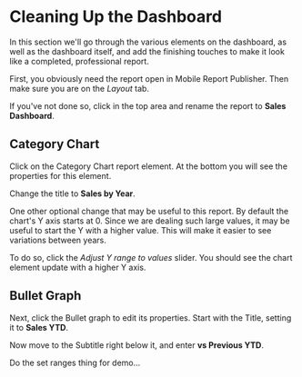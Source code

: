 # Cleaning Up the Dashboard

In this section we'll go through the various elements on the dashboard, as well as the dashboard itself, and add the finishing touches to make it look like a completed, professional report.

First, you obviously need the report open in Mobile Report Publisher. Then make sure you are on the _Layout_ tab.

If you've not done so, click in the top area and rename the report to **Sales Dashboard**.

## Category Chart

Click on the Category Chart report element. At the bottom you will see the properties for this element.

Change the title to **Sales by Year**.

One other optional change that may be useful to this report. By default the chart's Y axis starts at 0. Since we are dealing such large values, it may be useful to start the Y with a higher value. This will make it easier to see variations between years.

To do so, click the _Adjust Y range to values_ slider. You should see the chart element update with a higher Y axis.

## Bullet Graph

Next, click the Bullet graph to edit its properties. Start with the Title, setting it to **Sales YTD**.

Now move to the Subtitle right below it, and enter **vs Previous YTD**.

Do the set ranges thing for demo...


